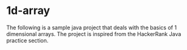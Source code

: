 # 1d-array
The following is a sample java project that deals with the basics of 1 dimensional arrays. The project is inspired from the HackerRank Java practice section.
